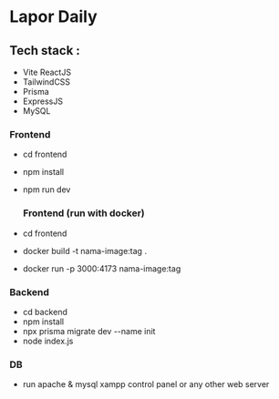 # Lapor Daily
 ## Tech stack :
 - Vite ReactJS
 - TailwindCSS
 - Prisma
 - ExpressJS
 - MySQL
   
### Frontend
- cd frontend
- npm install
- npm run dev

  ### Frontend (run with docker)
- cd frontend
- docker build -t nama-image:tag .
- docker run -p 3000:4173 nama-image:tag



### Backend
- cd backend
- npm install
- npx prisma migrate dev --name init
- node index.js

### DB
- run apache & mysql xampp control panel or any other web server
